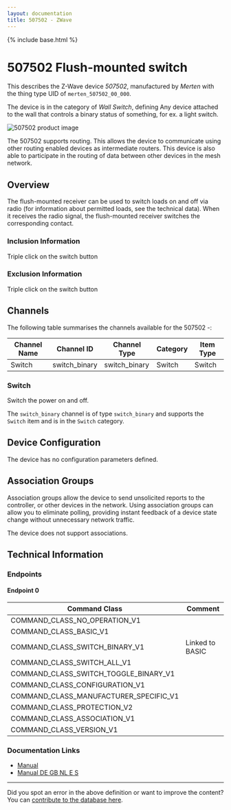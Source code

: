 ```yaml
---
layout: documentation
title: 507502 - ZWave
---
```


{% include base.html %}

# 507502 Flush-mounted switch
This describes the Z-Wave device *507502*, manufactured by *Merten* with the thing type UID of ```merten_507502_00_000```.

The device is in the category of *Wall Switch*, defining Any device attached to the wall that controls a binary status of something, for ex. a light switch.

![507502 product image](https://opensmarthouse.org/zwavedatabase/547/image/)


The 507502 supports routing. This allows the device to communicate using other routing enabled devices as intermediate routers.  This device is also able to participate in the routing of data between other devices in the mesh network.

## Overview

The flush-mounted receiver can be used to switch loads on and off via radio (for information about permitted loads, see the technical data). When it receives the radio signal, the flush-mounted receiver switches the corresponding contact.

### Inclusion Information

Triple click on the switch button

### Exclusion Information

Triple click on the switch button

## Channels

The following table summarises the channels available for the 507502 -:

| Channel Name | Channel ID | Channel Type | Category | Item Type |
|--------------|------------|--------------|----------|-----------|
| Switch | switch_binary | switch_binary | Switch | Switch | 

### Switch
Switch the power on and off.

The ```switch_binary``` channel is of type ```switch_binary``` and supports the ```Switch``` item and is in the ```Switch``` category.



## Device Configuration

The device has no configuration parameters defined.

## Association Groups

Association groups allow the device to send unsolicited reports to the controller, or other devices in the network. Using association groups can allow you to eliminate polling, providing instant feedback of a device state change without unnecessary network traffic.

The device does not support associations.
## Technical Information

### Endpoints

#### Endpoint 0

| Command Class | Comment |
|---------------|---------|
| COMMAND_CLASS_NO_OPERATION_V1| |
| COMMAND_CLASS_BASIC_V1| |
| COMMAND_CLASS_SWITCH_BINARY_V1| Linked to BASIC|
| COMMAND_CLASS_SWITCH_ALL_V1| |
| COMMAND_CLASS_SWITCH_TOGGLE_BINARY_V1| |
| COMMAND_CLASS_CONFIGURATION_V1| |
| COMMAND_CLASS_MANUFACTURER_SPECIFIC_V1| |
| COMMAND_CLASS_PROTECTION_V2| |
| COMMAND_CLASS_ASSOCIATION_V1| |
| COMMAND_CLASS_VERSION_V1| |

### Documentation Links

* [Manual](https://www.opensmarthouse.org/zwavedatabase/547/MTN507502-HW-2011-6-DE-FR-IT-NL.pdf)
* [Manual DE GB NL E S](https://www.opensmarthouse.org/zwavedatabase/547/507x0x-HW-DE.pdf)

---

Did you spot an error in the above definition or want to improve the content?
You can [contribute to the database here](https://www.opensmarthouse.org/zwavedatabase/547).
